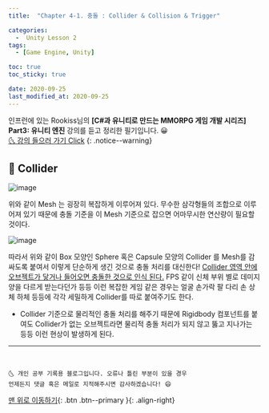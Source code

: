```yaml
---
title:  "Chapter 4-1. 충돌 : Collider & Collision & Trigger" 

categories:
  -  Unity Lesson 2
tags:
  - [Game Engine, Unity]

toc: true
toc_sticky: true

date: 2020-09-25
last_modified_at: 2020-09-25
---
```


인프런에 있는 Rookiss님의 **[C#과 유니티로 만드는 MMORPG 게임 개발 시리즈] Part3: 유니티 엔진** 강의를 듣고 정리한 필기입니다. 😀  
[🌜 강의 들으러 가기 Click](https://www.inflearn.com/course/MMORPG-유니티)
{: .notice--warning}

## 🚖 Collider

![image](https://user-images.githubusercontent.com/42318591/94339956-f09e3200-0038-11eb-9f2e-360642c08c98.png)

위와 같이 Mesh 는 굉장히 복잡하게 이루어져 있다. 무수한 삼각형들의 조합으로 이루어져 있기 때문에 충돌 기준을 이 Mesh 기준으로 잡으면 어마무시한 연산량이 필요할 것이다.

![image](https://user-images.githubusercontent.com/42318591/94339994-44108000-0039-11eb-9ebd-530069de8831.png)

따라서 위와 같이 Box 모양인 Sphere 혹은 Capsule 모양의 Collider 를 Mesh를 감싸도록 붙여서 이렇게 단순하게 생긴 것으로 충돌 처리를 대신한다! <u>Collider 영역 안에 오브젝트가 닿거나 들어오면 충돌한 것으로 인식 된다.</u> FPS 같이 신체 부위 별로 데미지양을 다르게 받는다던가 등등 이런 복잡한 게임 같은 경우는 얼굴 손가락 팔 다리 손 상체 하체 등등에 각각 세밀하게 Collider를 따로 붙여주기도 한다. 

- Collider 기준으로 물리적인 충돌 처리를 해주기 때문에 Rigidbody 컴포넌트를 붙여도 Collider가 없는 오브젝트라면 물리적 충돌 처리가 되지 않고 뚫고 지나가는 등등 이런 현상이 발생하게 된다.

***
<br>

    🌜 개인 공부 기록용 블로그입니다. 오류나 틀린 부분이 있을 경우 
    언제든지 댓글 혹은 메일로 지적해주시면 감사하겠습니다! 😄

[맨 위로 이동하기](#){: .btn .btn--primary }{: .align-right}